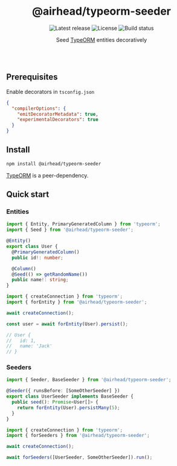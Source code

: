 <br>
<br>

<h1 align='center'>
    @airhead/typeorm-seeder
</h1>

<p align='center'>
<img src='https://img.shields.io/github/v/release/joakimbugge/typeorm-seeder?include_prereleases' alt='Latest release' />
<img src='https://img.shields.io/github/license/joakimbugge/typeorm-seeder' alt='License' />
<img src='https://img.shields.io/github/workflow/status/joakimbugge/typeorm-seeder/Verify%20&%20Release' alt='Build status' />
</p>

<p align='center'>Seed <a href='https://github.com/typeorm/typeorm'>TypeORM</a> entities decoratively</p>

<br>
<br>

## Prerequisites

Enable decorators in `tsconfig.json`

```json
{
  "compilerOptions": {
    "emitDecoratorMetadata": true,
    "experimentalDecorators": true
  }
}
```

## Install

```bash
npm install @airhead/typeorm-seeder
```

[TypeORM](https://github.com/typeorm/typeorm) is a peer-dependency.

## Quick start

### Entities

```ts
import { Entity, PrimaryGeneratedColumn } from 'typeorm';
import { Seed } from '@airhead/typeorm-seeder';

@Entity()
export class User {
  @PrimaryGeneratedColumn()
  public id!: number;

  @Column()
  @Seed(() => getRandomName())
  public name!: string;
}
```

```ts
import { createConnection } from 'typeorm';
import { forEntity } from '@airhead/typeorm-seeder';

await createConnection();

const user = await forEntity(User).persist();

// User {
//   id: 1,
//   name: 'Jack'
// }
```


### Seeders

```ts
import { Seeder, BaseSeeder } from '@airhead/typeorm-seeder';

@Seeder({ runsBefore: [SomeOtherSeeder] })
export class UserSeeder implements BaseSeeder {
  public seed(): Promise<User[]> {
    return forEntity(User).persistMany(5);
  }
}
```

```ts
import { createConnection } from 'typeorm';
import { forSeeders } from '@airhead/typeorm-seeder';

await createConnection();

await forSeeders([UserSeeder, SomeOtherSeeder]).run();
```
